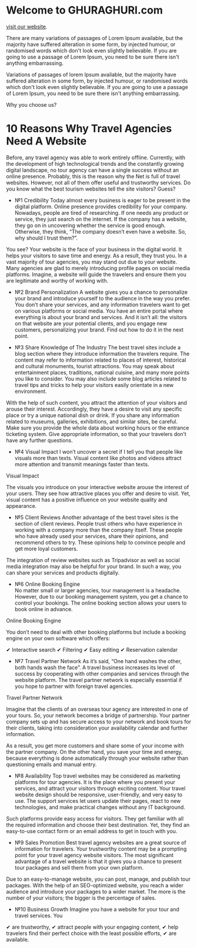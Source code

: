 # Welcome to GHURAGHURI.com

 [visit our website](https://ghuraghuri-3ed1b.web.app/).


 There are many variations of passages of Lorem Ipsum available, but the majority have suffered alteration in some form, by injected humour, or randomised words which don't look even slightly believable. If you are going to use a passage of Lorem Ipsum, you need to be sure there isn't anything embarrassing.

Variations of passages of lorem Ipsum available, but the majority have suffered alteration in some form, by injected humour, or randomised words which don't look even slightly believable. If you are going to use a passage of Lorem Ipsum, you need to be sure there isn't anything embarrassing.


Why you choose us? 

# 10 Reasons Why Travel Agencies Need A Website

Before, any travel agency was able to work entirely offline. Currently, with the development of high technological trends and the constantly growing digital landscape, no tour agency can have a single success without an online presence.  Probably, this is the reason why the Net is full of travel websites. However, not all of them offer useful and trustworthy services. Do you know what the best tourism websites tell the site visitors? Guess?

* №1 Credibility
Today almost every business is eager to be present in the digital platform. Online presence provides credibility for your company. Nowadays, people are tired of researching. If one needs any product or service, they just search on the internet. If the company has a website, they go on in uncovering whether the service is good enough. Otherwise, they think, “The company doesn’t even have a website. So, why should I trust them?”.

You see? Your website is the face of your business in the digital world. It helps your visitors to save time and energy. As a result, they trust you. In a vast majority of tour agencies, you may stand out due to your website. Many agencies are glad to merely introducing profile pages on social media platforms. Imagine, a website will guide the travelers and ensure them you are legitimate and worthy of working with.

* №2 Brand Personalization
A website gives you a chance to personalize your brand and introduce yourself to the audience in the way you prefer. You don’t share your services, and any information travelers want to get on various platforms or social media. You have an entire portal where everything is about your brand and services. And it isn’t all: the visitors on that website are your potential clients, and you engage new customers, personalizing your brand. Find out how to do it in the next point.

* №3 Share Knowledge of The Industry
The best travel sites include a blog section where they introduce information the travelers require. The content may refer to information related to places of interest, historical and cultural monuments, tourist attractions. You may speak about entertainment places, traditions, national cuisine, and many more points you like to consider. You may also include some blog articles related to travel tips and tricks to help your visitors easily orientate in a new environment.

With the help of such content, you attract the attention of your visitors and arouse their interest. Accordingly, they have a desire to visit any specific place or try a unique national dish or drink. If you share any information related to museums, galleries, exhibitions, and similar sites, be careful. Make sure you provide the whole data about working hours or the entrance ticketing system. Give appropriate information, so that your travelers don’t have any further questions.

* №4 Visual Impact
I won’t uncover a secret if I tell you that people like visuals more than texts. Visual content like photos and videos attract more attention and transmit meanings faster than texts. 

Visual Impact

The visuals you introduce on your interactive website arouse the interest of your users. They see how attractive places you offer and desire to visit. Yet, visual content has a positive influence on your website quality and appearance. 

* №5 Client Reviews
Another advantage of the best travel sites is the section of client reviews. People trust others who have experience in working with a company more than the company itself. These people who have already used your services, share their opinions, and recommend others to try. These opinions help to convince people and get more loyal customers.

The integration of review websites such as Tripadvisor as well as social media integration may also be helpful for your brand. In such a way, you can share your services and products digitally.

* №6 Online Booking Engine    
No matter small or larger agencies, tour management is a headache. However, due to our booking management system, you get a chance to control your bookings. The online booking section allows your users to book online in advance. 

Online Booking Engine

You don’t need to deal with other booking platforms but include a booking engine on your own software which offers:

✔ Interactive search
✔ Filtering
✔ Easy editing
✔ Reservation calendar

* №7 Travel Partner Network
As it’s said, “One hand washes the other, both hands wash the face”. A travel business increases its level of success by cooperating with other companies and services through the website platform. The travel partner network is especially essential if you hope to partner with foreign travel agencies.

Travel Partner Network

Imagine that the clients of an overseas tour agency are interested in one of your tours. So, your network becomes a bridge of partnership. Your partner company sets up and has secure access to your network and book tours for their clients, taking into consideration your availability calendar and further information.  

As a result, you get more customers and share some of your income with the partner company. On the other hand, you save your time and energy, because everything is done automatically through your website rather than questioning emails and manual entry.

* №8 Availability
Top travel websites may be considered as marketing platforms for tour agencies. It is the place where you present your services, and attract your visitors through exciting content. Your travel website design should be responsive, user-friendly, and very easy to use. The support services let users update their pages, react to new technologies, and make practical changes without any IT background.

Such platforms provide easy access for visitors. They get familiar with all the required information and choose their best destination. Yet, they find an easy-to-use contact form or an email address to get in touch with you. 

* №9 Sales Promotion
Best travel agency websites are a great source of information for travelers. Your trustworthy content may be a prompting point for your travel agency website visitors. The most significant advantage of a travel website is that it gives you a chance to present tour packages and sell them from your own platform.

Due to an easy-to-manage website, you can post, manage, and publish tour packages. With the help of an SEO-optimized website, you reach a wider audience and introduce your packages to a wider market. The more is the number of your visitors; the bigger is the percentage of sales.    

* №10 Business Growth
Imagine you have a website for your tour and travel services. You

✔ are trustworthy,
✔ attract people with your engaging content,
✔ help travelers find their perfect choice with the least possible efforts,
✔ are available.